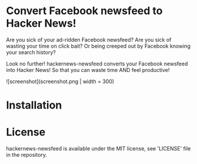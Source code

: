 # Convert Facebook newsfeed to Hacker News!
Are you sick of your ad-ridden Facebook newsfeed? Are you sick of wasting your time on click bait? Or being creeped out by Facebook knowing your search history?

Look no further! hackernews-newsfeed converts your Facebook newsfeed into Hacker News! So that you can waste time AND feel productive!

![screenshot](screenshot.png | width = 300)

# Installation

# License
hackernews-newsfeed is available under the MIT license, see 'LICENSE' file in the repository.


